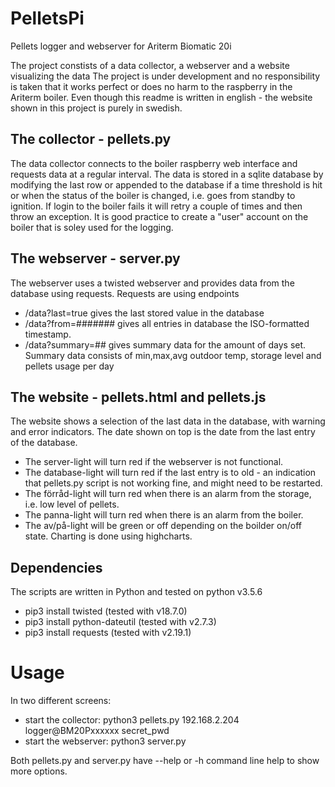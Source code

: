 # PelletsPi
Pellets logger and webserver for Ariterm Biomatic 20i

The project constists of a data collector, a webserver and a website visualizing the data
The project is under development and no responsibility is taken that it works perfect or does no harm to the raspberry in the Ariterm boiler.
Even though this readme is written in english - the website shown in this project is purely in swedish.

## The collector - pellets.py
The data collector connects to the boiler raspberry web interface and requests data at a regular interval.
The data is stored in a sqlite database by modifying the last row or appended to the database if a time threshold is hit or when the status of the boiler is changed, i.e. goes from standby to ignition.
If login to the boiler fails it will retry a couple of times and then throw an exception.
It is good practice to create a "user" account on the boiler that is soley used for the logging.

## The webserver - server.py
The webserver uses a twisted webserver and provides data from the database using requests. 
Requests are using endpoints 
* /data?last=true gives the last stored value in the database 
* /data?from=####### gives all entries in database the ISO-formatted timestamp. 
* /data?summary=## gives summary data for the amount of days set. Summary data consists of min,max,avg outdoor temp, storage level and pellets usage per day

## The website - pellets.html and pellets.js
The website shows a selection of the last data in the database, with warning and error indicators.
The date shown on top is the date from the last entry of the database.
* The server-light will turn red if the webserver is not functional.
* The database-light will turn red if the last entry is to old - an indication that pellets.py script is not working fine, and might need to be restarted.
* The förråd-light will turn red when there is an alarm from the storage, i.e. low level of pellets.
* The panna-light will turn red when there is an alarm from the boiler.
* The av/på-light will be green or off depending on the boilder on/off state.
Charting is done using highcharts.

## Dependencies
The scripts are written in Python and tested on python v3.5.6
- pip3 install twisted          (tested with v18.7.0)
- pip3 install python-dateutil  (tested with v2.7.3)
- pip3 install requests         (tested with v2.19.1)

# Usage
In two different screens:
* start the collector: python3 pellets.py 192.168.2.204 logger@BM20Pxxxxxx secret_pwd
* start the webserver: python3 server.py 

Both pellets.py and server.py have --help or -h command line help to show more options.

